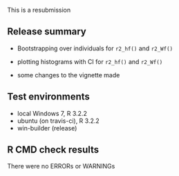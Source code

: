 This is a resubmission

## Release summary

* Bootstrapping over individuals for `r2_hf()` and `r2_Wf()`

* plotting histograms with CI for `r2_hf()` and `r2_Wf()`

* some changes to the vignette made

## Test environments
* local Windows 7, R 3.2.2
* ubuntu (on travis-ci), R 3.2.2
* win-builder (release)

## R CMD check results
There were no ERRORs or WARNINGs 


